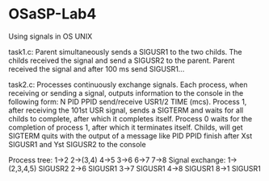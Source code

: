 # OSaSP-Lab4
Using signals in OS UNIX

task1.c:
  Parent simultaneously sends a SIGUSR1 to the two childs. The childs received the signal and send a SIGUSR2 to the parent. Parent received the signal and after 100 ms send SIGUSR1...
  
task2.c:
  Processes continuously exchange signals. Each process, when receiving or sending a signal, outputs information to the console in the following form: N PID PPID send/receive USR1/2 TIME (mcs). Process 1, after receiving the 101st USR signal, sends a SIGTERM and waits for all childs to complete, after which it completes itself. Process 0 waits for the completion of process 1, after which it terminates itself. Childs, will get SIGTERM quits with the output of a message like PID PPID finish after Xst SIGUSR1 and Yst SIGUSR2 to the console
  
  Process tree:
    1->2 2->(3,4) 4->5 3->6 6->7 7->8
  Signal exchange:
    1->(2,3,4,5) SIGUSR2 2->6 SIGUSR1 3->7 SIGUSR1 4->8 SIGUSR1 8->1 SIGUSR1
